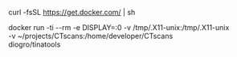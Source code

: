 curl -fsSL https://get.docker.com/ | sh

docker run -ti --rm -e DISPLAY=:0 -v /tmp/.X11-unix:/tmp/.X11-unix \
           -v ~/projects/CTscans:/home/developer/CTscans \
           diogro/tinatools
